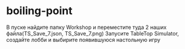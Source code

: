# boiling-point
В пуске найдите папку Workshop и переместите туда 2 наших файла(TS_Save_7.json, TS_Save_7.png)
Запусите TableTop Simulator, создайте лобби и выбирите появившуюся настольную игру
